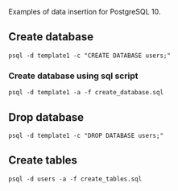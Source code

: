 Examples of data insertion for PostgreSQL 10.

## Create database

```
psql -d template1 -c "CREATE DATABASE users;"
```

### Create database using sql script

```
psql -d template1 -a -f create_database.sql
```

## Drop database

```
psql -d template1 -c "DROP DATABASE users;"
```

## Create tables
```
psql -d users -a -f create_tables.sql
```